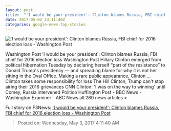 ```yaml
---
layout: post
title:  "'I would be your president': Clinton blames Russia, FBI chief for 2016 election loss - Washington Post"
date: 2017-05-02 23:11:40Z
categories: google-news-top-stories
---
```


!['I would be your president': Clinton blames Russia, FBI chief for 2016 election loss - Washington Post](https://img.washingtonpost.com/rf/image_1484w/2010-2019/WashingtonPost/2017/05/02/National-Politics/Images/2017-05-02T180602Z_830979631_RC1B9541F980_RTRMADP_3_POLITICS-CLINTON.jpg)

Washington Post 'I would be your president': Clinton blames Russia, FBI chief for 2016 election loss Washington Post Hillary Clinton emerged from political hibernation Tuesday by declaring herself “part of the resistance” to Donald Trump's presidency — and spreading blame for why it is not her sitting in the Oval Office. Making a rare public appearance, Clinton ... Clinton takes some responsibility for loss The Hill Clinton, Trump can't stop airing their 2016 grievances CNN Clinton: 'I was on the way to winning' until Comey, Russia intervened Politico Huffington Post - BBC News - Washington Examiner - ABC News all 280 news articles »


Full story on F3News: ['I would be your president': Clinton blames Russia, FBI chief for 2016 election loss - Washington Post](http://www.f3nws.com/n/cckhCE)

> Posted on: Wednesday, May 3, 2017 4:11:40 AM
